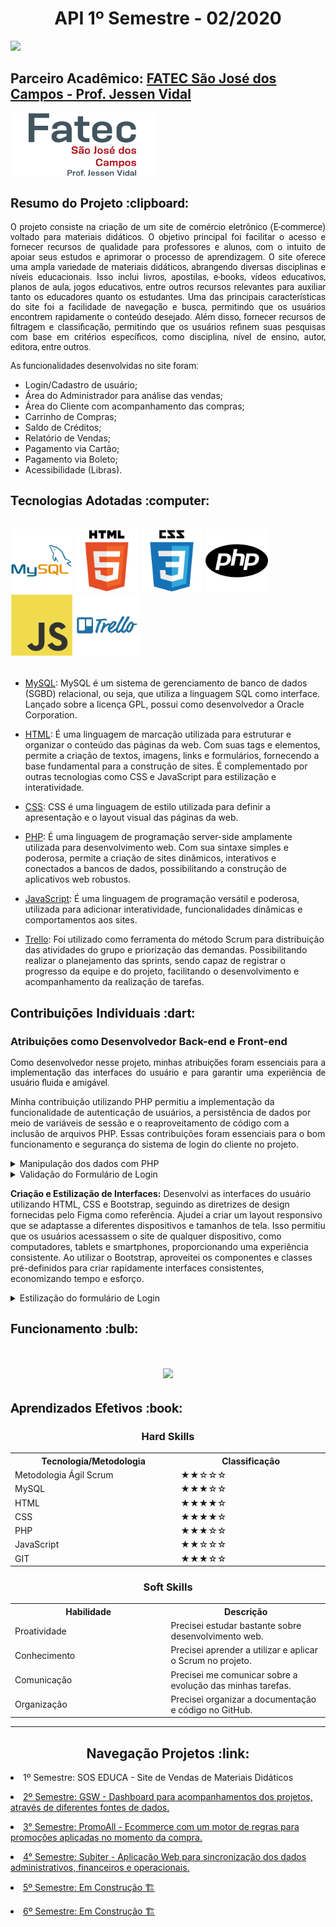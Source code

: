 <html>
<body>
 <h1 align="center"> API 1º Semestre - 02/2020</h1>
<a href="https://github.com/Grupo-1-2020-PI-FATEC-ADS/SOS-EDUCA"><img src="https://img.shields.io/badge/GitHub-Repositório Projeto-181717?style=for-the-badge&logo=github"></a>
 
 <h2> Parceiro Acadêmico: <a href="https://fatecsjc-prd.azurewebsites.net/">FATEC São José dos Campos - Prof. Jessen Vidal</a></h2>
 
<img src="https://github.com/BryanRibeiro/Portfolio-Projetos/blob/main/images/fatecsjc_400x192.png" height="100" width="230"/>
  
  <h2 style="font-family:roboto;"> Resumo do Projeto :clipboard:</h2>
  
  <p align="justify" style="font-family:roboto;"> O projeto consiste na criação de um site de comércio eletrônico (E-commerce) voltado para materiais didáticos. O objetivo principal foi facilitar o acesso e fornecer recursos de qualidade para professores e alunos, com o intuito de apoiar seus estudos e aprimorar o processo de aprendizagem. O site oferece uma ampla variedade de materiais didáticos, abrangendo diversas disciplinas e níveis educacionais. Isso inclui livros, apostilas, e-books, vídeos educativos, planos de aula, jogos educativos, entre outros recursos relevantes para auxiliar tanto os educadores quanto os estudantes.
Uma das principais características do site foi a facilidade de navegação e busca, permitindo que os usuários encontrem rapidamente o conteúdo desejado. Além disso, fornecer recursos de filtragem e classificação, permitindo que os usuários refinem suas pesquisas com base em critérios específicos, como disciplina, nível de ensino, autor, editora, entre outros.
   
  <p align="justify" style="font-family:roboto;"> As funcionalidades desenvolvidas no site foram: 
 </p>
  <ul>
<li>Login/Cadastro de usuário;</li>
<li>Área do Administrador para análise das vendas;</li>
<li>Área do Cliente com acompanhamento das compras;</li>
<li>Carrinho de Compras;</li>
<li>Saldo de Créditos;</li>
<li>Relatório de Vendas;</li>
<li>Pagamento via Cartão;</li>
<li>Pagamento via Boleto;</li>
<li>Acessibilidade (Libras).</li>
  </ul>
 </p>
 
 <h2 style="font-family:roboto;"> Tecnologias Adotadas :computer:</h2>
 
 <div style="display: inline_block"><br> 
 <img src="https://raw.githubusercontent.com/devicons/devicon/1119b9f84c0290e0f0b38982099a2bd027a48bf1/icons/mysql/mysql-original-wordmark.svg" width="100"    height="100" />	 
 <img src="https://raw.githubusercontent.com/devicons/devicon/1119b9f84c0290e0f0b38982099a2bd027a48bf1/icons/html5/html5-original-wordmark.svg" width="100"    height="100" />
 <img src="https://raw.githubusercontent.com/devicons/devicon/1119b9f84c0290e0f0b38982099a2bd027a48bf1/icons/css3/css3-original-wordmark.svg" width="100" height="100" />
 <img src="https://raw.githubusercontent.com/devicons/devicon/1119b9f84c0290e0f0b38982099a2bd027a48bf1/icons/php/php-plain.svg" width="100" height="100" />
 <img src="https://raw.githubusercontent.com/devicons/devicon/1119b9f84c0290e0f0b38982099a2bd027a48bf1/icons/javascript/javascript-original.svg" width="100"    height="100" />	
 <img src="https://raw.githubusercontent.com/devicons/devicon/1119b9f84c0290e0f0b38982099a2bd027a48bf1/icons/trello/trello-plain-wordmark.svg" width="100" height="100" />
</div>
 
	
	
<br>
 
  <ul>
  <li><a href="https://www.mysql.com/">MySQL</a>: MySQL é um sistema de gerenciamento de banco de dados (SGBD) relacional, ou seja, que utiliza a linguagem SQL como interface. Lançado sobre a licença GPL, possui como desenvolvedor a Oracle Corporation.</p></li>
  </li>	  
  <li><a href="https://html.spec.whatwg.org/multipage/">HTML</a>: É uma linguagem de marcação utilizada para estruturar e organizar o conteúdo das páginas da web. Com suas tags e elementos, permite a criação de textos, imagens, links e formulários, fornecendo a base fundamental para a construção de sites. É complementado por outras tecnologias como CSS e JavaScript para estilização e interatividade.</p></li>
  </li>
   <li><a href="https://www.w3.org/Style/CSS/Overview.en.html">CSS</a>: CSS é uma linguagem de estilo utilizada para definir a apresentação e o layout visual das páginas da web.</p></li>
  </li>
   <li><a href="https://www.php.net/">PHP</a>: É uma linguagem de programação server-side amplamente utilizada para desenvolvimento web. Com sua sintaxe simples e poderosa, permite a criação de sites dinâmicos, interativos e conectados a bancos de dados, possibilitando a construção de aplicativos web robustos.</p></li>
  </li>
   <li><a href="https://developer.mozilla.org/pt-BR/docs/Web/JavaScript">JavaScript</a>: É uma linguagem de programação versátil e poderosa, utilizada para adicionar interatividade, funcionalidades dinâmicas e comportamentos aos sites.</p></li>
  </li>
  <li><a href="https://trello.com/https://trello.com">Trello</a>: Foi utilizado como ferramenta do método Scrum para distribuição das atividades do grupo e priorização das demandas. Possibilitando realizar o planejamento das sprints, sendo capaz de registrar o progresso da equipe e do projeto, facilitando o desenvolvimento e acompanhamento da realização de tarefas. </p></li>
  </li>

  </ul>
  
  <h2 style="font-family:roboto;"> Contribuições Individuais :dart:</h2>
  
  <h3> Atribuições como Desenvolvedor Back-end e Front-end</h3>
  <p align="justify" style="font-family:roboto;"> Como desenvolvedor nesse projeto, minhas atribuições foram essenciais para a implementação das interfaces do usuário e para garantir uma experiência de usuário fluida e amigável.

Minha contribuição utilizando PHP permitiu a implementação da funcionalidade de autenticação de usuários, a persistência de dados por meio de variáveis de sessão e o reaproveitamento de código com a inclusão de arquivos PHP. Essas contribuições foram essenciais para o bom funcionamento e segurança do sistema de login do cliente no projeto.

<details>
	
<summary>Manipulação dos dados com PHP</summary>
 
> Inicialização de sessão: Com a linha "?php session_start(); ?", iniciei uma sessão PHP. Isso permite que armazene e acesse variáveis de sessão, que podem ser usadas para manter dados específicos do usuário entre as requisições.

> Utilizei o PHP para manipular os dados submetidos no formulário de login. O formulário é enviado para o arquivo "autenticando_clientes.php" através do atributo action no elemento "form".
	
```php
 
<?php session_start(); ?>
<!DOCTYPE html>
<html lang="pt-br">
<head>
  <meta charset="utf-8">
  <meta name="viewport" content="width=device-width, initial-scale=1">
  <?php include('cabecalho.php');?>
	<title>Login do cliente</title>
</head>
<body>
  <?php include('navbar.php');?>
  <?php (include("progresso.php"))(1);?>
 
  <div class="container">
	<!-- Main Content -->
	<div class="container-fluid">
		<div class="row main-content bg-success text-center">
			<div class="col-md-4 text-center company__info">
				<span class="company__logo"><h2><img src="images/sos.gif" alt="" width="120px" height="120px"></span></h2></img>
			</div>
			<div class="col-md-8 col-xs-12 col-sm-12 login_form ">
				<div class="container-fluid">
					<div class="row">
						<h2>Log In</h2>
					</div>
					<div class="row">
						<form control="" class="form-group" action="autenticando_clientes.php" method="POST">
							<div class="row">
								<input type="text" id="username" class="form__input" name="usuario" value="<?php echo @$_SESSION['usuario']?>"  placeholder="Digite seu Email">
							</div>
							<div class="row">
								<!-- <span class="fa fa-lock"></span> -->
								<input type="password" id="password" class="form__input" name="senha" <?= @$_SESSION['senha'] ? 'autofocus' : '' ?>  maxlength="8" placeholder="Digite sua senha">
							</div>
							<div class="row">
								<input type="submit" value="Login" class="btn2">
							</div>
						</form>
					</div>
				</div>
			</div>
		</div>
  </div>
</div>
</body>
  <?php include('rodape.php');?> 
</body>
</html>

```

</details>  

<details>
	
<summary>Validação do Formulário de Login</summary>
 
```javascript

document.getElementById("loginForm").addEventListener("submit", function(event) {
  event.preventDefault();
  var email = document.getElementById("email").value;
  var password = document.getElementById("password").value;
  
  // Realizar validação do email e senha
  if (email && password) {
    // Fazer chamada assíncrona para o backend em PHP
    fetch("login.php", {
      method: "POST",
      body: JSON.stringify({ email: email, password: password }),
      headers: {
        "Content-Type": "application/json"
      }
    })
    .then(response => response.json())
    .then(data => {
      // Tratar a resposta do backend
    })
    .catch(error => {
      // Tratar erros
    });
  }
});

```

</details>  
 
**Criação e Estilização de Interfaces:**
Desenvolvi as interfaces do usuário utilizando HTML, CSS e Bootstrap, seguindo as diretrizes de design fornecidas pelo Figma como referência.
Ajudei a criar um layout responsivo que se adaptasse a diferentes dispositivos e tamanhos de tela. Isso permitiu que os usuários acessassem o site de qualquer dispositivo, como computadores, tablets e smartphones, proporcionando uma experiência consistente.
Ao utilizar o Bootstrap, aproveitei os componentes e classes pré-definidos para criar rapidamente interfaces consistentes, economizando tempo e esforço.

<details>
	
<summary>Estilização do formulário de Login</summary>
	
```css

  .wrapper {
    display: flex;
    align-items: center;
    flex-direction: column; 
    justify-content: center;
    width: 100%;
    min-height: 100%;
    padding: 20px;
  }
  
  #formContent {
    -webkit-border-radius: 10px 10px 10px 10px;
    border-radius: 10px 10px 10px 10px;
    background: #fff;
    padding: 30px;
    width: 90%;
    max-width: 450px;
    position: relative;
    padding: 0px;
    -webkit-box-shadow: 0 30px 60px 0 rgba(0,0,0,0.3);
    box-shadow: 0 30px 60px 0 rgba(0,0,0,0.3);
    text-align: center;
  }
  
  #formFooter {
    background-color: #f6f6f6;
    border-top: 1px solid #dce8f1;
    padding: 25px;
    text-align: center;
    -webkit-border-radius: 0 0 10px 10px;
    border-radius: 0 0 10px 10px;
  }

```
 
</details> 
  
  <h2 style="font-family:roboto;"> Funcionamento :bulb:</h2>

  <h1 align="center"> <img src = "https://github.com/Grupo-1-2020-PI-FATEC-ADS/SOS-EDUCA/blob/master/Imagens%20Geral/videosprint3.gif"/></h1>
 
  <h2 style="font-family:roboto;"> Aprendizados Efetivos :book:</h2>   
  <h3 align="center"> Hard Skills </h3>
  <table align="center">
    <tr>
      <th width="300px">Tecnologia/Metodologia</th>
      <th width="300px">Classificação</th>
    </tr>
    <tr>
      <td>Metodologia Ágil Scrum</td>
      <td>★★☆☆☆</td>
    </tr>
    <tr>
      <td>MySQL</td>
      <td>★★★☆☆</td>
    </tr>	
    <tr>
      <td>HTML</td>
      <td>★★★★☆</td>
    </tr>
    <tr>
      <td>CSS</td>
      <td>★★★★☆</td>
    </tr>
   <tr>
      <td>PHP</td>
      <td>★★★☆☆</td>
    </tr>
   <tr>
      <td>JavaScript</td>
      <td>★★☆☆☆</td>
    </tr>
    <tr>
      <td>GIT</td>
      <td>★★★☆☆</td>
    </tr>
  </table>
  
  <h3 align="center">Soft Skills</h3>
  <table align="center">
    <tr>
      <th width="300px">Habilidade</th>
      <th width="300px">Descrição</th>
    </tr>
    <tr>
      <td>Proatividade</td>
      <td>Precisei estudar bastante sobre desenvolvimento web.</td>
    </tr>
    <tr>
      <td>Conhecimento</td>
      <td>Precisei aprender a utilizar e aplicar o Scrum no projeto.</td>
    </tr>
    <tr>
      <td>Comunicação</td>
      <td>Precisei me comunicar sobre a evolução das minhas tarefas.</td>
    </tr>
    <tr>
      <td>Organização</td>
      <td>Precisei organizar a documentação e código no GitHub.</td>
    </tr>
  </table>
  
---

 <h2 align="center"> Navegação Projetos :link:</h2>
 
   <p align="justify" style="font-family:roboto;"><li> 1º Semestre: SOS EDUCA - Site de Vendas de Materiais Didáticos</li></p>
   <p align="justify" style="font-family:roboto;"><li><a href="https://github.com/BryanRibeiro/Portfolio-Projetos/blob/main/API_2.md">2º Semestre: GSW - Dashboard para acompanhamentos dos projetos, através de diferentes fontes de dados.</a></li></p>
   <p align="justify" style="font-family:roboto;"><li><a href="https://github.com/BryanRibeiro/Portfolio-Projetos/blob/main/API_3.md">3° Semestre: PromoAll - Ecommerce com um motor de regras para promoções aplicadas no momento da compra.</a></li></p>
   <p align="justify" style="font-family:roboto;"><li><a href="https://github.com/BryanRibeiro/Portfolio-Projetos/blob/main/API_4.md">4° Semestre: Subiter - Aplicação Web para sincronização dos dados administrativos, financeiros e operacionais.</a></li></p>
   <p align="justify" style="font-family:roboto;"><li><a href="https://github.com/BryanRibeiro/Portfolio-Projetos/blob/main/API_5.md">5º Semestre: Em Construção 🏗️</a></li></p>
   <p align="justify" style="font-family:roboto;"><li><a href="https://github.com/BryanRibeiro/Portfolio-Projetos/blob/main/API_6.md">6º Semestre: Em Construção 🏗️</a></li></p>
  
</body>
</html>
